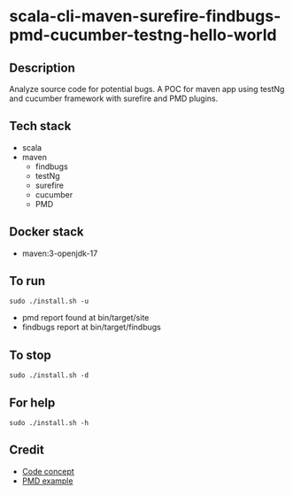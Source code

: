 # scala-cli-maven-surefire-findbugs-pmd-cucumber-testng-hello-world

## Description
Analyze source code for potential bugs.
A POC for maven app using testNg
and cucumber framework with surefire
and PMD plugins.

## Tech stack
- scala
- maven
	- findbugs
  - testNg
  - surefire
  - cucumber
  - PMD

## Docker stack
- maven:3-openjdk-17

## To run
`sudo ./install.sh -u`
- pmd report found at bin/target/site
- findbugs report at bin/target/findbugs

## To stop
`sudo ./install.sh -d`

## For help
`sudo ./install.sh -h`

## Credit
- [Code concept](https://stackoverflow.com/questions/67847818/maven-junit-5-cucumber-not-running-tests)
- [PMD example](https://github.com/eugenp/tutorials/blob/master/static-analysis/src/main/resources/logback.xml)

